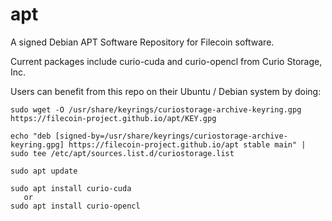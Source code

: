 # apt
A signed Debian APT Software Repository for Filecoin software.

Current packages include curio-cuda and curio-opencl from Curio Storage, Inc.

Users can benefit from this repo on their Ubuntu / Debian system by doing:

```
sudo wget -O /usr/share/keyrings/curiostorage-archive-keyring.gpg https://filecoin-project.github.io/apt/KEY.gpg

echo "deb [signed-by=/usr/share/keyrings/curiostorage-archive-keyring.gpg] https://filecoin-project.github.io/apt stable main" | sudo tee /etc/apt/sources.list.d/curiostorage.list

sudo apt update

sudo apt install curio-cuda
   or
sudo apt install curio-opencl
```
